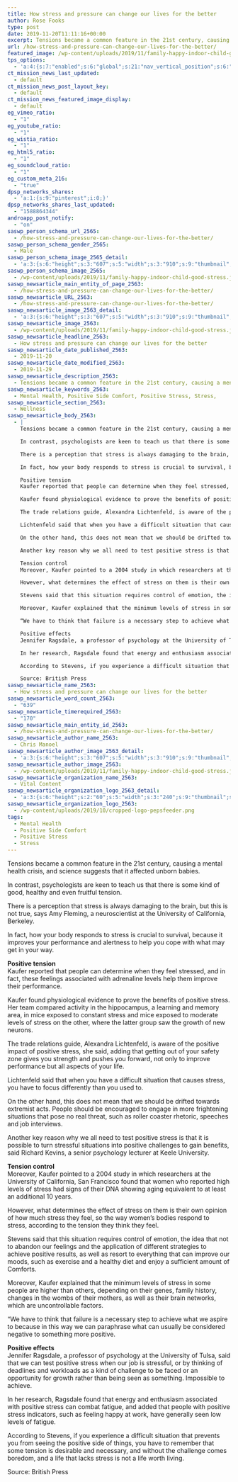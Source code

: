 ```yaml
---
title: How stress and pressure can change our lives for the better
author: Rose Fooks
type: post
date: 2019-11-20T11:11:16+00:00
excerpt: Tensions became a common feature in the 21st century, causing a mental health crisis, and science suggests that it affected unborn babies.
url: /how-stress-and-pressure-can-change-our-lives-for-the-better/
featured_image: /wp-content/uploads/2019/11/family-happy-indoor-child-good-stress.jpg
tps_options:
  - 'a:4:{s:7:"enabled";s:6:"global";s:21:"nav_vertical_position";s:6:"global";s:23:"nav_hide_on_first_slide";b:0;s:23:"slide_loading_mechanism";s:6:"global";}'
ct_mission_news_last_updated:
  - default
ct_mission_news_post_layout_key:
  - default
ct_mission_news_featured_image_display:
  - default
eg_vimeo_ratio:
  - "1"
eg_youtube_ratio:
  - "1"
eg_wistia_ratio:
  - "1"
eg_html5_ratio:
  - "1"
eg_soundcloud_ratio:
  - "1"
eg_custom_meta_216:
  - "true"
dpsp_networks_shares:
  - 'a:1:{s:9:"pinterest";i:0;}'
dpsp_networks_shares_last_updated:
  - "1588864344"
androapp_post_notify:
  - "on"
saswp_person_schema_url_2565:
  - /how-stress-and-pressure-can-change-our-lives-for-the-better/
saswp_person_schema_gender_2565:
  - Male
saswp_person_schema_image_2565_detail:
  - 'a:3:{s:6:"height";s:3:"607";s:5:"width";s:3:"910";s:9:"thumbnail";s:96:"/wp-content/uploads/2019/11/family-happy-indoor-child-good-stress.jpg";}'
saswp_person_schema_image_2565:
  - /wp-content/uploads/2019/11/family-happy-indoor-child-good-stress.jpg
saswp_newsarticle_main_entity_of_page_2563:
  - /how-stress-and-pressure-can-change-our-lives-for-the-better/
saswp_newsarticle_URL_2563:
  - /how-stress-and-pressure-can-change-our-lives-for-the-better/
saswp_newsarticle_image_2563_detail:
  - 'a:3:{s:6:"height";s:3:"607";s:5:"width";s:3:"910";s:9:"thumbnail";s:96:"/wp-content/uploads/2019/11/family-happy-indoor-child-good-stress.jpg";}'
saswp_newsarticle_image_2563:
  - /wp-content/uploads/2019/11/family-happy-indoor-child-good-stress.jpg
saswp_newsarticle_headline_2563:
  - How stress and pressure can change our lives for the better
saswp_newsarticle_date_published_2563:
  - 2019-11-20
saswp_newsarticle_date_modified_2563:
  - 2019-11-29
saswp_newsarticle_description_2563:
  - Tensions became a common feature in the 21st century, causing a mental health crisis, and science suggests that it affected unborn babies.
saswp_newsarticle_keywords_2563:
  - Mental Health, Positive Side Comfort, Positive Stress, Stress,
saswp_newsarticle_section_2563:
  - Wellness
saswp_newsarticle_body_2563:
  - |
    Tensions became a common feature in the 21st century, causing a mental health crisis, and science suggests that it affected unborn babies.

    In contrast, psychologists are keen to teach us that there is some kind of good, healthy and even fruitful tension.

    There is a perception that stress is always damaging to the brain, but this is not true, says Amy Fleming, a neuroscientist at the University of California, Berkeley.

    In fact, how your body responds to stress is crucial to survival, because it improves your performance and alertness to help you cope with what may get in your way.

    Positive tension
    Kaufer reported that people can determine when they feel stressed, and in fact, these feelings associated with adrenaline levels help them improve their performance.

    Kaufer found physiological evidence to prove the benefits of positive stress. Her team compared activity in the hippocampus, a learning and memory area, in mice exposed to constant stress and mice exposed to moderate levels of stress on the other, where the latter group saw the growth of new neurons.

    The trade relations guide, Alexandra Lichtenfeld, is aware of the positive impact of positive stress, she said, adding that getting out of your safety zone gives you strength and pushes you forward, not only to improve performance but all aspects of your life.

    Lichtenfeld said that when you have a difficult situation that causes stress, you have to focus differently than you used to.

    On the other hand, this does not mean that we should be drifted towards extremist acts. People should be encouraged to engage in more frightening situations that pose no real threat, such as roller coaster rhetoric, speeches and job interviews.

    Another key reason why we all need to test positive stress is that it is possible to turn stressful situations into positive challenges to gain benefits, said Richard Kevins, a senior psychology lecturer at Keele University.

    Tension control
    Moreover, Kaufer pointed to a 2004 study in which researchers at the University of California, San Francisco found that women who reported high levels of stress had signs of their DNA showing aging equivalent to at least an additional 10 years.

    However, what determines the effect of stress on them is their own opinion of how much stress they feel, so the way women's bodies respond to stress, according to the tension they think they feel.

    Stevens said that this situation requires control of emotion, the idea that not to abandon our feelings and the application of different strategies to achieve positive results, as well as resort to everything that can improve our moods, such as exercise and a healthy diet and enjoy a sufficient amount of Comforts.

    Moreover, Kaufer explained that the minimum levels of stress in some people are higher than others, depending on their genes, family history, changes in the wombs of their mothers, as well as their brain networks, which are uncontrollable factors.

    “We have to think that failure is a necessary step to achieve what we aspire to because in this way we can paraphrase what can usually be considered negative to something more positive.

    Positive effects
    Jennifer Ragsdale, a professor of psychology at the University of Tulsa, said that we can test positive stress when our job is stressful, or by thinking of deadlines and workloads as a kind of challenge to be faced or an opportunity for growth rather than being seen as something. Impossible to achieve.

    In her research, Ragsdale found that energy and enthusiasm associated with positive stress can combat fatigue, and added that people with positive stress indicators, such as feeling happy at work, have generally seen low levels of fatigue.

    According to Stevens, if you experience a difficult situation that prevents you from seeing the positive side of things, you have to remember that some tension is desirable and necessary, and without the challenge comes boredom, and a life that lacks stress is not a life worth living.

    Source: British Press
saswp_newsarticle_name_2563:
  - How stress and pressure can change our lives for the better
saswp_newsarticle_word_count_2563:
  - "639"
saswp_newsarticle_timerequired_2563:
  - "170"
saswp_newsarticle_main_entity_id_2563:
  - /how-stress-and-pressure-can-change-our-lives-for-the-better/
saswp_newsarticle_author_name_2563:
  - Chris Manoel
saswp_newsarticle_author_image_2563_detail:
  - 'a:3:{s:6:"height";s:3:"607";s:5:"width";s:3:"910";s:9:"thumbnail";s:96:"/wp-content/uploads/2019/11/family-happy-indoor-child-good-stress.jpg";}'
saswp_newsarticle_author_image_2563:
  - /wp-content/uploads/2019/11/family-happy-indoor-child-good-stress.jpg
saswp_newsarticle_organization_name_2563:
  - Vital Content
saswp_newsarticle_organization_logo_2563_detail:
  - 'a:3:{s:6:"height";s:2:"60";s:5:"width";s:3:"240";s:9:"thumbnail";s:82:"/wp-content/uploads/2019/10/cropped-logo-pepsfeeder.png";}'
saswp_newsarticle_organization_logo_2563:
  - /wp-content/uploads/2019/10/cropped-logo-pepsfeeder.png
tags:
  - Mental Health
  - Positive Side Comfort
  - Positive Stress
  - Stress
---
```


Tensions became a common feature in the 21st century, causing a mental health crisis, and science suggests that it affected unborn babies.

In contrast, psychologists are keen to teach us that there is some kind of good, healthy and even fruitful tension.

There is a perception that stress is always damaging to the brain, but this is not true, says Amy Fleming, a neuroscientist at the University of California, Berkeley.

In fact, how your body responds to stress is crucial to survival, because it improves your performance and alertness to help you cope with what may get in your way.

**Positive tension**  
Kaufer reported that people can determine when they feel stressed, and in fact, these feelings associated with adrenaline levels help them improve their performance.

Kaufer found physiological evidence to prove the benefits of positive stress. Her team compared activity in the hippocampus, a learning and memory area, in mice exposed to constant stress and mice exposed to moderate levels of stress on the other, where the latter group saw the growth of new neurons.

The trade relations guide, Alexandra Lichtenfeld, is aware of the positive impact of positive stress, she said, adding that getting out of your safety zone gives you strength and pushes you forward, not only to improve performance but all aspects of your life.

Lichtenfeld said that when you have a difficult situation that causes stress, you have to focus differently than you used to.

On the other hand, this does not mean that we should be drifted towards extremist acts. People should be encouraged to engage in more frightening situations that pose no real threat, such as roller coaster rhetoric, speeches and job interviews.

Another key reason why we all need to test positive stress is that it is possible to turn stressful situations into positive challenges to gain benefits, said Richard Kevins, a senior psychology lecturer at Keele University.

**Tension control**  
Moreover, Kaufer pointed to a 2004 study in which researchers at the University of California, San Francisco found that women who reported high levels of stress had signs of their DNA showing aging equivalent to at least an additional 10 years.

However, what determines the effect of stress on them is their own opinion of how much stress they feel, so the way women&#8217;s bodies respond to stress, according to the tension they think they feel.

Stevens said that this situation requires control of emotion, the idea that not to abandon our feelings and the application of different strategies to achieve positive results, as well as resort to everything that can improve our moods, such as exercise and a healthy diet and enjoy a sufficient amount of Comforts.

Moreover, Kaufer explained that the minimum levels of stress in some people are higher than others, depending on their genes, family history, changes in the wombs of their mothers, as well as their brain networks, which are uncontrollable factors.

“We have to think that failure is a necessary step to achieve what we aspire to because in this way we can paraphrase what can usually be considered negative to something more positive.

**Positive effects**  
Jennifer Ragsdale, a professor of psychology at the University of Tulsa, said that we can test positive stress when our job is stressful, or by thinking of deadlines and workloads as a kind of challenge to be faced or an opportunity for growth rather than being seen as something. Impossible to achieve.

In her research, Ragsdale found that energy and enthusiasm associated with positive stress can combat fatigue, and added that people with positive stress indicators, such as feeling happy at work, have generally seen low levels of fatigue.

According to Stevens, if you experience a difficult situation that prevents you from seeing the positive side of things, you have to remember that some tension is desirable and necessary, and without the challenge comes boredom, and a life that lacks stress is not a life worth living.

Source: British Press
